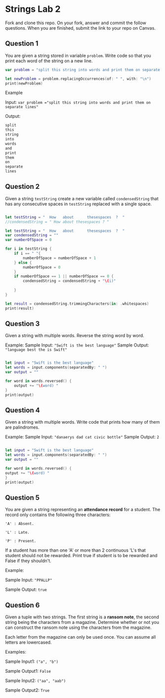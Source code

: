 # Strings Lab 2

Fork and clone this repo. On your fork, answer and commit the follow questions. When you are finished, submit the link to your repo on Canvas.

## Question 1

You are given a string stored in variable `problem`. Write code so that you print each word of the string on a new line.

```swift
var problem = "split this string into words and print them on separate lines"

let newProblem = problem.replacingOccurrences(of: " ", with: "\n")
print(newProblem)
```

Example

Input:
`var problem ="split this string into words and print them on separate lines"`

Output:
```swift
split
this
string
into
words
and
print
them
on
separate
lines
```


## Question 2

Given a string `testString` create a new variable called `condensedString` that has any consecutive spaces in `testString` replaced with a single space.

```swift

let testString = "  How   about      thesespaces  ?  "
//condensedString = " How about thesespaces ? "

let testString = "  How   about      thesespaces  ?  "
var condensedString = ""
var numberOfSpace = 0

for i in testString {
    if i == " "{
        numberOfSpace = numberOfSpace + 1
    } else {
        numberOfSpace = 0
    }
    if numberOfSpace == 1 || numberOfSpace == 0 {
        condensedString = condensedString + "\(i)"
        
    }
}

let result = condensedString.trimmingCharacters(in: .whitespaces)
print(result)

```


## Question 3

Given a string with multiple words. Reverse the string word by word.

Example:
Sample Input: `"Swift is the best language"`
Sample Output: `"language best the is Swift"`

```swift

let input = "Swift is the best language"
let words = input.components(separatedBy: " ")
var output = ""

for word in words.reversed() {
    output += "\(word) "
}
print(output)


```


## Question 4

Given a string with multiple words. Write code that prints how many of them are palindromes.

Example:
Sample Input: `"danaerys dad cat civic bottle"`
Sample Output: `2`

```swift

let input = "Swift is the best language"
let words = input.components(separatedBy: " ")
var output = ""

for word in words.reversed() {
output += "\(word) "
}
print(output)


```


## Question 5

You are given a string representing an **attendance record** for a student. The record only contains the following three characters:

`'A' : Absent.`

`'L' : Late.`

`'P' : Present.`

If a student has more than one 'A' or more than 2 continuous 'L's that student should not be rewarded. Print true if student is to be rewarded and False if they shouldn't.

Example:

Sample Input: `"PPALLP"`

Sample Output: `true`


## Question 6

Given a tuple with two strings. The first string is a **ransom note**, the second string being the characters from a magazine. Determine whether or not you can construct the ransom note using the characters from the magazine.

Each letter from the magazine can only be used once. You can assume all letters are lowercased.

Examples:

Sample Input1: `("a", "b")`

Sample Output1: `False`

Sample Input2: `("aa", "aab")`

Sample Output2: `True`
